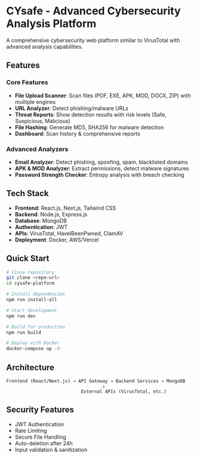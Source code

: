 # CYsafe - Advanced Cybersecurity Analysis Platform

A comprehensive cybersecurity web platform similar to VirusTotal with advanced analysis capabilities.

## Features

### Core Features
- **File Upload Scanner**: Scan files (PDF, EXE, APK, MOD, DOCX, ZIP) with multiple engines
- **URL Analyzer**: Detect phishing/malware URLs
- **Threat Reports**: Show detection results with risk levels (Safe, Suspicious, Malicious)
- **File Hashing**: Generate MD5, SHA256 for malware detection
- **Dashboard**: Scan history & comprehensive reports

### Advanced Analyzers
- **Email Analyzer**: Detect phishing, spoofing, spam, blacklisted domains
- **APK & MOD Analyzer**: Extract permissions, detect malware signatures
- **Password Strength Checker**: Entropy analysis with breach checking

## Tech Stack

- **Frontend**: React.js, Next.js, Tailwind CSS
- **Backend**: Node.js, Express.js
- **Database**: MongoDB
- **Authentication**: JWT
- **APIs**: VirusTotal, HaveIBeenPwned, ClamAV
- **Deployment**: Docker, AWS/Vercel

## Quick Start

```bash
# Clone repository
git clone <repo-url>
cd cysafe-platform

# Install dependencies
npm run install-all

# Start development
npm run dev

# Build for production
npm run build

# Deploy with Docker
docker-compose up -d
```

## Architecture

```
Frontend (React/Next.js) → API Gateway → Backend Services → MongoDB
                                    ↓
                            External APIs (VirusTotal, etc.)
```

## Security Features

- JWT Authentication
- Rate Limiting
- Secure File Handling
- Auto-deletion after 24h
- Input validation & sanitization